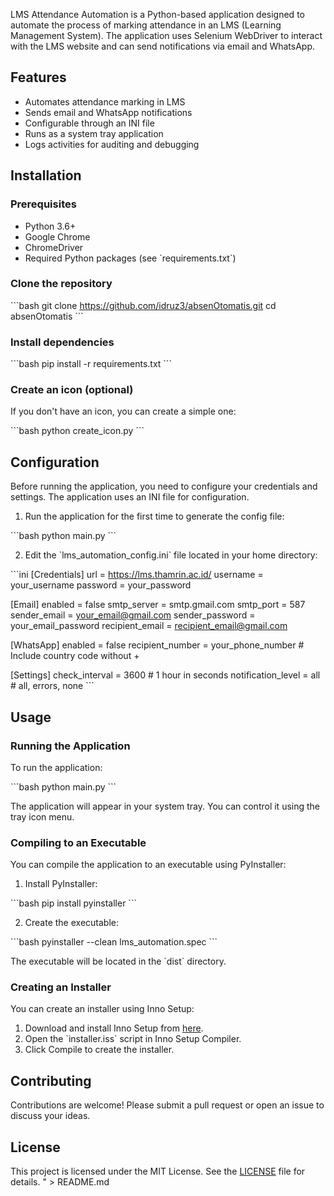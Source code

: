 LMS Attendance Automation is a Python-based application designed to automate the process of marking attendance in an LMS (Learning Management System). The application uses Selenium WebDriver to interact with the LMS website and can send notifications via email and WhatsApp.

## Features

- Automates attendance marking in LMS
- Sends email and WhatsApp notifications
- Configurable through an INI file
- Runs as a system tray application
- Logs activities for auditing and debugging

## Installation

### Prerequisites

- Python 3.6+
- Google Chrome
- ChromeDriver
- Required Python packages (see \`requirements.txt\`)

### Clone the repository

\`\`\`bash
git clone https://github.com/idruz3/absenOtomatis.git
cd absenOtomatis
\`\`\`

### Install dependencies

\`\`\`bash
pip install -r requirements.txt
\`\`\`

### Create an icon (optional)

If you don't have an icon, you can create a simple one:

\`\`\`bash
python create_icon.py
\`\`\`

## Configuration

Before running the application, you need to configure your credentials and settings. The application uses an INI file for configuration.

1. Run the application for the first time to generate the config file:

\`\`\`bash
python main.py
\`\`\`

2. Edit the \`lms_automation_config.ini\` file located in your home directory:

\`\`\`ini
[Credentials]
url = https://lms.thamrin.ac.id/
username = your_username
password = your_password

[Email]
enabled = false
smtp_server = smtp.gmail.com
smtp_port = 587
sender_email = your_email@gmail.com
sender_password = your_email_password
recipient_email = recipient_email@gmail.com

[WhatsApp]
enabled = false
recipient_number = your_phone_number  # Include country code without +

[Settings]
check_interval = 3600  # 1 hour in seconds
notification_level = all  # all, errors, none
\`\`\`

## Usage

### Running the Application

To run the application:

\`\`\`bash
python main.py
\`\`\`

The application will appear in your system tray. You can control it using the tray icon menu.

### Compiling to an Executable

You can compile the application to an executable using PyInstaller:

1. Install PyInstaller:

\`\`\`bash
pip install pyinstaller
\`\`\`

2. Create the executable:

\`\`\`bash
pyinstaller --clean lms_automation.spec
\`\`\`

The executable will be located in the \`dist\` directory.

### Creating an Installer

You can create an installer using Inno Setup:

1. Download and install Inno Setup from [here](https://jrsoftware.org/isdl.php).
2. Open the \`installer.iss\` script in Inno Setup Compiler.
3. Click Compile to create the installer.

## Contributing

Contributions are welcome! Please submit a pull request or open an issue to discuss your ideas.

## License

This project is licensed under the MIT License. See the [LICENSE](LICENSE) file for details.
" > README.md
